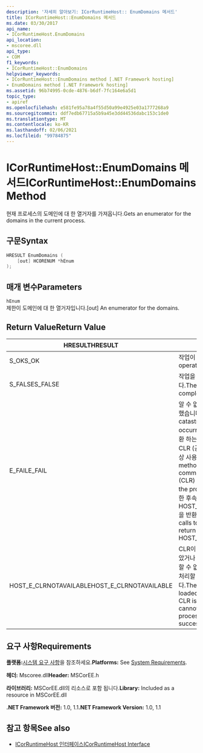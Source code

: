 ```yaml
---
description: '자세히 알아보기: ICorRuntimeHost:: EnumDomains 메서드'
title: ICorRuntimeHost::EnumDomains 메서드
ms.date: 03/30/2017
api_name:
- ICorRuntimeHost.EnumDomains
api_location:
- mscoree.dll
api_type:
- COM
f1_keywords:
- ICorRuntimeHost::EnumDomains
helpviewer_keywords:
- ICorRuntimeHost::EnumDomains method [.NET Framework hosting]
- EnumDomains method [.NET Framework hosting]
ms.assetid: 96b74995-0cde-4876-b6df-7fc164e6a5d1
topic_type:
- apiref
ms.openlocfilehash: e581fe95a78a4f55d50a99e4925e03a1777268a9
ms.sourcegitcommit: ddf7edb67715a5b9a45e3dd44536dabc153c1de0
ms.translationtype: MT
ms.contentlocale: ko-KR
ms.lasthandoff: 02/06/2021
ms.locfileid: "99784875"
---
```

# <a name="icorruntimehostenumdomains-method"></a><span data-ttu-id="a39d1-103">ICorRuntimeHost::EnumDomains 메서드</span><span class="sxs-lookup"><span data-stu-id="a39d1-103">ICorRuntimeHost::EnumDomains Method</span></span>

<span data-ttu-id="a39d1-104">현재 프로세스의 도메인에 대 한 열거자를 가져옵니다.</span><span class="sxs-lookup"><span data-stu-id="a39d1-104">Gets an enumerator for the domains in the current process.</span></span>  
  
## <a name="syntax"></a><span data-ttu-id="a39d1-105">구문</span><span class="sxs-lookup"><span data-stu-id="a39d1-105">Syntax</span></span>  
  
```cpp  
HRESULT EnumDomains (  
    [out] HCORENUM *hEnum  
);  
```  
  
## <a name="parameters"></a><span data-ttu-id="a39d1-106">매개 변수</span><span class="sxs-lookup"><span data-stu-id="a39d1-106">Parameters</span></span>  

 `hEnum`  
 <span data-ttu-id="a39d1-107">제한이 도메인에 대 한 열거자입니다.</span><span class="sxs-lookup"><span data-stu-id="a39d1-107">[out] An enumerator for the domains.</span></span>  
  
## <a name="return-value"></a><span data-ttu-id="a39d1-108">Return Value</span><span class="sxs-lookup"><span data-stu-id="a39d1-108">Return Value</span></span>  
  
|<span data-ttu-id="a39d1-109">HRESULT</span><span class="sxs-lookup"><span data-stu-id="a39d1-109">HRESULT</span></span>|<span data-ttu-id="a39d1-110">설명</span><span class="sxs-lookup"><span data-stu-id="a39d1-110">Description</span></span>|  
|-------------|-----------------|  
|<span data-ttu-id="a39d1-111">S_OK</span><span class="sxs-lookup"><span data-stu-id="a39d1-111">S_OK</span></span>|<span data-ttu-id="a39d1-112">작업이 완료되었습니다.</span><span class="sxs-lookup"><span data-stu-id="a39d1-112">The operation was successful.</span></span>|  
|<span data-ttu-id="a39d1-113">S_FALSE</span><span class="sxs-lookup"><span data-stu-id="a39d1-113">S_FALSE</span></span>|<span data-ttu-id="a39d1-114">작업을 완료 하지 못했습니다.</span><span class="sxs-lookup"><span data-stu-id="a39d1-114">The operation failed to complete.</span></span>|  
|<span data-ttu-id="a39d1-115">E_FAIL</span><span class="sxs-lookup"><span data-stu-id="a39d1-115">E_FAIL</span></span>|<span data-ttu-id="a39d1-116">알 수 없는 치명적인 오류가 발생 했습니다.</span><span class="sxs-lookup"><span data-stu-id="a39d1-116">An unknown, catastrophic failure occurred.</span></span> <span data-ttu-id="a39d1-117">메서드가 E_FAIL 반환 하는 경우 해당 프로세스에서 CLR (공용 언어 런타임)을 더 이상 사용할 수 없습니다.</span><span class="sxs-lookup"><span data-stu-id="a39d1-117">If a method returns E_FAIL, the common language runtime (CLR) is no longer usable in the process.</span></span> <span data-ttu-id="a39d1-118">호스팅 Api에 대 한 후속 호출은 HOST_E_CLRNOTAVAILABLE을 반환 합니다.</span><span class="sxs-lookup"><span data-stu-id="a39d1-118">Subsequent calls to any hosting APIs return HOST_E_CLRNOTAVAILABLE.</span></span>|  
|<span data-ttu-id="a39d1-119">HOST_E_CLRNOTAVAILABLE</span><span class="sxs-lookup"><span data-stu-id="a39d1-119">HOST_E_CLRNOTAVAILABLE</span></span>|<span data-ttu-id="a39d1-120">CLR이 프로세스에 로드 되지 않았거나 CLR이 관리 코드를 실행할 수 없거나 호출을 성공적으로 처리할 수 없는 상태에 있습니다.</span><span class="sxs-lookup"><span data-stu-id="a39d1-120">The CLR has not been loaded into a process, or the CLR is in a state in which it cannot run managed code or process the call successfully.</span></span>|  
  
## <a name="requirements"></a><span data-ttu-id="a39d1-121">요구 사항</span><span class="sxs-lookup"><span data-stu-id="a39d1-121">Requirements</span></span>  

 <span data-ttu-id="a39d1-122">**플랫폼:**[시스템 요구 사항](../../get-started/system-requirements.md)을 참조하세요.</span><span class="sxs-lookup"><span data-stu-id="a39d1-122">**Platforms:** See [System Requirements](../../get-started/system-requirements.md).</span></span>  
  
 <span data-ttu-id="a39d1-123">**헤더:** Mscoree.dll</span><span class="sxs-lookup"><span data-stu-id="a39d1-123">**Header:** MSCorEE.h</span></span>  
  
 <span data-ttu-id="a39d1-124">**라이브러리:** MSCorEE.dll의 리소스로 포함 됩니다.</span><span class="sxs-lookup"><span data-stu-id="a39d1-124">**Library:** Included as a resource in MSCorEE.dll</span></span>  
  
 <span data-ttu-id="a39d1-125">**.NET Framework 버전:** 1.0, 1.1</span><span class="sxs-lookup"><span data-stu-id="a39d1-125">**.NET Framework Version:** 1.0, 1.1</span></span>  
  
## <a name="see-also"></a><span data-ttu-id="a39d1-126">참고 항목</span><span class="sxs-lookup"><span data-stu-id="a39d1-126">See also</span></span>

- [<span data-ttu-id="a39d1-127">ICorRuntimeHost 인터페이스</span><span class="sxs-lookup"><span data-stu-id="a39d1-127">ICorRuntimeHost Interface</span></span>](icorruntimehost-interface.md)
